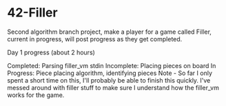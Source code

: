# 42-Filler

Second algorithm branch project, make a player for a game called Filler, current in progress, will post progress as they get completed. 

Day 1 progress (about 2 hours)

Completed: Parsing filler_vm stdin
Incomplete: Placing pieces on board
In Progress: Piece placing algorithm, identifying pieces
Note - So far I only spent a short time on this, I'll probably be able to finish this quickly. I've messed around with filler stuff to make sure I understand how the filler_vm works for the game.
